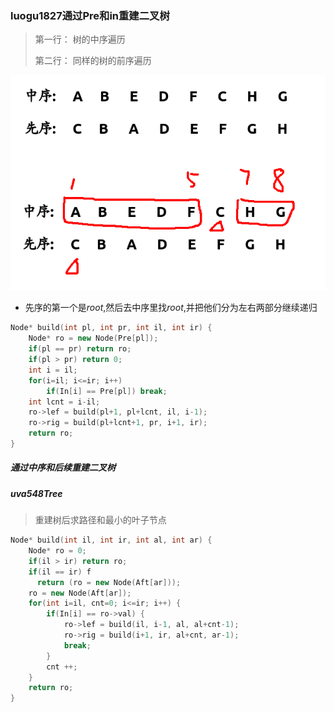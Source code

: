 ### luogu1827通过Pre和in重建二叉树

> 第一行： 树的中序遍历
>
> 第二行： 同样的树的前序遍历

![](./img/1.png)

* 先序的第一个是$root$,然后去中序里找$root$,并把他们分为左右两部分继续递归

```c++
Node* build(int pl, int pr, int il, int ir) {
	Node* ro = new Node(Pre[pl]);
	if(pl == pr) return ro;
	if(pl > pr) return 0;
	int i = il;
	for(i=il; i<=ir; i++) 
		if(In[i] == Pre[pl]) break;
	int lcnt = i-il;
	ro->lef = build(pl+1, pl+lcnt, il, i-1);
	ro->rig = build(pl+lcnt+1, pr, i+1, ir);
	return ro;
}
```





##### 通过中序和后续重建二叉树

##### uva548Tree

> 重建树后求路径和最小的叶子节点

```c++
Node* build(int il, int ir, int al, int ar) {
	Node* ro = 0;
	if(il > ir) return ro;
	if(il == ir) f
      return (ro = new Node(Aft[ar]));
	ro = new Node(Aft[ar]);
	for(int i=il, cnt=0; i<=ir; i++) {
		if(In[i] == ro->val) {
			ro->lef = build(il, i-1, al, al+cnt-1);
			ro->rig = build(i+1, ir, al+cnt, ar-1);
			break;
		}
		cnt ++;
	}
	return ro;
}
```

